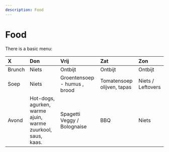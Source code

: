 ```yaml
---
description: Food
---
```


# Food


There is a basic menu:      

| X | Don | Vrij | Zat | Zon |
| :--- | :--- | :--- | :--- | :--- |
| Brunch | Niets | Ontbijt | Ontbijt | Ontbijt |
| Soep | Niets | Groentensoep - humus , brood | Tomatensoep olijven, tapas | Niets / Leftovers |
| Avond | Hot-dogs, agurken,  warme ajuin, warme zuurkool, saus, kaas. | Spagetti Veggy / Bolognaise | BBQ | Niets |
